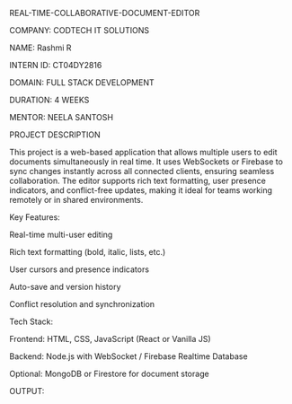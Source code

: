 REAL-TIME-COLLABORATIVE-DOCUMENT-EDITOR

COMPANY: CODTECH IT SOLUTIONS

NAME: Rashmi R

INTERN ID: CT04DY2816

DOMAIN: FULL STACK DEVELOPMENT

DURATION: 4 WEEKS

MENTOR: NEELA SANTOSH

PROJECT DESCRIPTION

This project is a web-based application that allows multiple users to edit documents simultaneously in real time. It uses WebSockets or Firebase to sync changes instantly across all connected clients, ensuring seamless collaboration. The editor supports rich text formatting, user presence indicators, and conflict-free updates, making it ideal for teams working remotely or in shared environments.

Key Features:

Real-time multi-user editing

Rich text formatting (bold, italic, lists, etc.)

User cursors and presence indicators

Auto-save and version history

Conflict resolution and synchronization

Tech Stack:

Frontend: HTML, CSS, JavaScript (React or Vanilla JS)

Backend: Node.js with WebSocket / Firebase Realtime Database

Optional: MongoDB or Firestore for document storage

OUTPUT:
